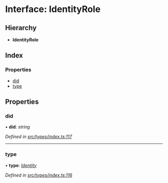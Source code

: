 # Interface: IdentityRole

## Hierarchy

* **IdentityRole**

## Index

### Properties

* [did](identityrole.md#did)
* [type](identityrole.md#type)

## Properties

###  did

• **did**: *string*

*Defined in [src/types/index.ts:117](https://github.com/PolymathNetwork/polymesh-sdk/blob/da0f7fd7/src/types/index.ts#L117)*

___

###  type

• **type**: *[Identity](../enums/roletype.md#identity)*

*Defined in [src/types/index.ts:116](https://github.com/PolymathNetwork/polymesh-sdk/blob/da0f7fd7/src/types/index.ts#L116)*

